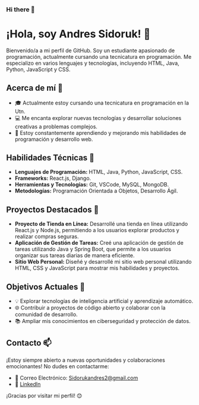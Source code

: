 ### Hi there 👋
# ¡Hola, soy Andres Sidoruk! 👋

Bienvenido/a a mi perfil de GitHub. Soy un estudiante apasionado de programación, actualmente cursando una tecnicatura en programación. Me especializo en varios lenguajes y tecnologías, incluyendo HTML, Java, Python, JavaScript y CSS.

## Acerca de mí 🌟

- 🎓 Actualmente estoy cursando una tecnicatura en programación en la Utn.
- 💻 Me encanta explorar nuevas tecnologías y desarrollar soluciones creativas a problemas complejos.
- 🌱 Estoy constantemente aprendiendo y mejorando mis habilidades de programación y desarrollo web.

## Habilidades Técnicas 💼

- **Lenguajes de Programación:** HTML, Java, Python, JavaScript, CSS.
- **Frameworks:** React.js, Django.
- **Herramientas y Tecnologías:** Git, VSCode, MySQL, MongoDB.
- **Metodologías:** Programación Orientada a Objetos, Desarrollo Ágil.

## Proyectos Destacados 🚀

- **Proyecto de Tienda en Línea:** Desarrollé una tienda en línea utilizando React.js y Node.js, permitiendo a los usuarios explorar productos y realizar compras seguras.
- **Aplicación de Gestión de Tareas:** Creé una aplicación de gestión de tareas utilizando Java y Spring Boot, que permite a los usuarios organizar sus tareas diarias de manera eficiente.
- **Sitio Web Personal:** Diseñé y desarrollé mi sitio web personal utilizando HTML, CSS y JavaScript para mostrar mis habilidades y proyectos.

## Objetivos Actuales 🎯

- 💡 Explorar tecnologías de inteligencia artificial y aprendizaje automático.
- 🌐 Contribuir a proyectos de código abierto y colaborar con la comunidad de desarrollo.
- 📚 Ampliar mis conocimientos en ciberseguridad y protección de datos.

## Contacto 📫

¡Estoy siempre abierto a nuevas oportunidades y colaboraciones emocionantes! No dudes en contactarme:

- 📧 Correo Electrónico: Sidorukandres2@gmail.com
- 💼 [LinkedIn](www.linkedin.com/in/andres-sidoruk-49b810288)

¡Gracias por visitar mi perfil! 😊
<!--
**sidorukandres/sidorukandres** is a ✨ _special_ ✨ repository because its `README.md` (this file) appears on your GitHub profile.

Here are some ideas to get you started:

- 🔭 I’m currently working on ...
- 🌱 I’m currently learning ...
- 👯 I’m looking to collaborate on ...
- 🤔 I’m looking for help with ...
- 💬 Ask me about ...
- 📫 How to reach me: ...
- 😄 Pronouns: ...
- ⚡ Fun fact: ...
-->

